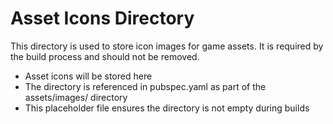 # Asset Icons Directory

This directory is used to store icon images for game assets. It is required by the build process and should not be removed.

- Asset icons will be stored here
- The directory is referenced in pubspec.yaml as part of the assets/images/ directory
- This placeholder file ensures the directory is not empty during builds
